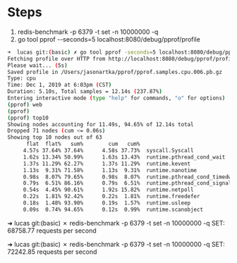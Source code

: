 # Steps
1. redis-benchmark -p 6379 -t set -n 10000000 -q
2. go tool pprof --seconds=5 localhost:8080/debug/pprof/profile

```bash
➜  lucas git:(basic) ✗ go tool pprof -seconds=5 localhost:8080/debug/pprof/profile
Fetching profile over HTTP from http://localhost:8080/debug/pprof/profile?seconds=5
Please wait... (5s)
Saved profile in /Users/jasonartka/pprof/pprof.samples.cpu.006.pb.gz
Type: cpu
Time: Dec 1, 2019 at 6:03pm (CST)
Duration: 5.10s, Total samples = 12.14s (237.87%)
Entering interactive mode (type "help" for commands, "o" for options)
(pprof) web
(pprof)
(pprof) top10
Showing nodes accounting for 11.49s, 94.65% of 12.14s total
Dropped 71 nodes (cum <= 0.06s)
Showing top 10 nodes out of 63
      flat  flat%   sum%        cum   cum%
     4.57s 37.64% 37.64%      4.58s 37.73%  syscall.Syscall
     1.62s 13.34% 50.99%      1.63s 13.43%  runtime.pthread_cond_wait
     1.37s 11.29% 62.27%      1.37s 11.29%  runtime.kevent
     1.13s  9.31% 71.58%      1.13s  9.31%  runtime.nanotime
     0.98s  8.07% 79.65%      0.98s  8.07%  runtime.pthread_cond_timedwait_relative_np
     0.79s  6.51% 86.16%      0.79s  6.51%  runtime.pthread_cond_signal
     0.54s  4.45% 90.61%      1.92s 15.82%  runtime.netpoll
     0.22s  1.81% 92.42%      0.22s  1.81%  runtime.freedefer
     0.18s  1.48% 93.90%      0.19s  1.57%  runtime.usleep
     0.09s  0.74% 94.65%      0.12s  0.99%  runtime.scanobject
```


➜  lucas git:(basic) ✗ redis-benchmark -p 6379 -t set -n 10000000 -q
SET: 68758.77 requests per second

➜  lucas git:(basic) ✗ redis-benchmark -p 6379 -t set -n 10000000 -q
SET: 72242.85 requests per second